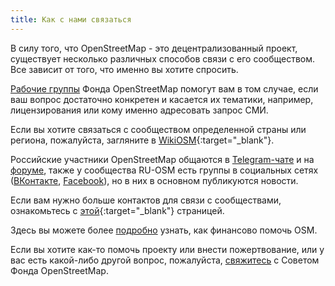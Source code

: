 ```yaml
---
title: Как с нами связаться
---
```


В силу того, что OpenStreetMap - это децентрализованный проект, существует несколько различных способов связи с его сообществом. Все зависит от того, что именно вы хотите спросить.

[Рабочие группы]({{site.baseurl}}/about-osm-community/working-groups/) Фонда OpenStreetMap помогут вам в том случае, если ваш вопрос достаточно конкретен и касается их тематики, например, лицензирования или кому именно адресовать запрос СМИ.

Если вы хотите связаться с сообществом определенной страны или региона, пожалуйста, загляните в [WikiOSM](https://wiki.openstreetmap.org){:target="_blank"}. 

Российские участники OpenStreetMap общаются в [Telegram-чате](https://t.me/ruosm) и на [форуме](http://forum.openstreetmap.org/viewforum.php?id=21), также у сообщества RU-OSM есть группы в социальных сетях ([ВКонтакте](https://vk.com/openstreetmap), [Facebook](https://www.facebook.com/openstreetmap.ru)), но в них в основном публикуются новости.

Если вам нужно больше контактов для связи с сообществами, ознакомьтесь с [этой](https://wiki.openstreetmap.org/wiki/Contact_channels){:target="_blank"} страницей.

Здесь вы можете более [подробно]({{site.baseurl}}/about-osm-community/donate-to-osm/) узнать, как финансово помочь OSM.

Если вы хотите как-то помочь проекту или внести пожертвование, или у вас есть какой-либо другой вопрос, пожалуйста, [свяжитесь](mailto:board@osmfoundation.org) с Советом Фонда OpenStreetMap.

